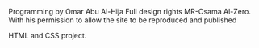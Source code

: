 Programming by Omar Abu Al-Hija
Full design rights MR-Osama Al-Zero. With his permission to allow the site to be reproduced and published

HTML and CSS project.
